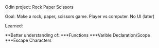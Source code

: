 Odin project: Rock Paper Scissors

Goal: Make a rock, paper, scissors game. Player vs computer. No UI (later)

Learned:

**Better understanding of:
***Functions
***Varible Declaration/Scope
***Escape Characters

